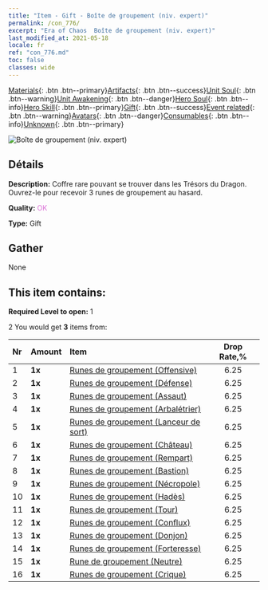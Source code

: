 ```yaml
---
title: "Item - Gift - Boîte de groupement (niv. expert)"
permalink: /con_776/
excerpt: "Era of Chaos  Boîte de groupement (niv. expert)"
last_modified_at: 2021-05-18
locale: fr
ref: "con_776.md"
toc: false
classes: wide
---
```

 [Materials](/ItemsFR/){: .btn .btn--primary}[Artifacts](/ItemsFR/Artifacts/){: .btn .btn--success}[Unit Soul](/ItemsFR/UnitSoul/){: .btn .btn--warning}[Unit Awakening](/ItemsFR/UnitAwakening/){: .btn .btn--danger}[Hero Soul](/ItemsFR/HeroSoul/){: .btn .btn--info}[Hero Skill](/ItemsFR/HeroSkill/){: .btn .btn--primary}[Gift](/ItemsFR/Gift/){: .btn .btn--success}[Event related](/ItemsFR/Events/){: .btn .btn--warning}[Avatars](/ItemsFR/Avatars/){: .btn .btn--danger}[Consumables](/ItemsFR/Consumables/){: .btn .btn--info}[Unknown](/ItemsFR/Unknown/){: .btn .btn--primary}

 ![Boîte de groupement (niv. expert)](/images/t/i_tujianhezi3.png)

## Détails
 **Description:** Coffre rare pouvant se trouver dans les Trésors du Dragon. Ouvrez-le pour recevoir 3 runes de groupement au hasard.

 **Quality:** <span style="color: #DA70D6">OK</span>

 **Type:** Gift

## Gather

  None

## This item contains:

 **Required Level to open:** 1

 2 You would get **3** items  from:

  | Nr | Amount |     Item    | Drop Rate,% |
  |:---|:-------|:------------|:---------:|
  | 1 |  **1x** | [Runes de groupement (Offensive)](/ItemsFR/con_734/) | 6.25 | 
  | 2 |  **1x** | [Runes de groupement (Défense)](/ItemsFR/con_739/) | 6.25 | 
  | 3 |  **1x** | [Runes de groupement (Assaut)](/ItemsFR/con_741/) | 6.25 | 
  | 4 |  **1x** | [Runes de groupement (Arbalétrier)](/ItemsFR/con_742/) | 6.25 | 
  | 5 |  **1x** | [Runes de groupement (Lanceur de sort)](/ItemsFR/con_746/) | 6.25 | 
  | 6 |  **1x** | [Runes de groupement (Château)](/ItemsFR/con_752/) | 6.25 | 
  | 7 |  **1x** | [Runes de groupement (Rempart)](/ItemsFR/con_753/) | 6.25 | 
  | 8 |  **1x** | [Runes de groupement (Bastion)](/ItemsFR/con_754/) | 6.25 | 
  | 9 |  **1x** | [Runes de groupement (Nécropole)](/ItemsFR/con_755/) | 6.25 | 
  | 10 |  **1x** | [Runes de groupement (Hadès)](/ItemsFR/con_777/) | 6.25 | 
  | 11 |  **1x** | [Runes de groupement (Tour)](/ItemsFR/con_785/) | 6.25 | 
  | 12 |  **1x** | [Runes de groupement (Conflux)](/ItemsFR/con_791/) | 6.25 | 
  | 13 |  **1x** | [Runes de groupement (Donjon)](/ItemsFR/con_792/) | 6.25 | 
  | 14 |  **1x** | [Runes de groupement (Forteresse)](/ItemsFR/con_818/) | 6.25 | 
  | 15 |  **1x** | [Rune de groupement (Neutre)](/ItemsFR/con_869/) | 6.25 | 
  | 16 |  **1x** | [Runes de groupement (Crique)](/ItemsFR/con_868/) | 6.25 | 
